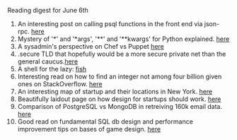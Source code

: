 Reading digest for June 6th

1. An interesting post on calling psql functions in the front end via json-rpc. 
   [here](http://joelonsql.com/2012/06/03/call-postgresql-functions-via-http-json-rpc/)
2. Mystery of '\*' and '\*args', '\*\*' and '\*\*kwargs' for Python explained. 
   [here](http://agiliq.com/blog/2012/06/understanding-args-and-kwargs/)
3. A sysadmin's perspective on Chef vs Puppet 
   [here](http://joerussbowman.tumblr.com/post/22817676989/chef-vs-puppet)
4. .secure TLD that hopefully would be a more secure private net than the 
   general caucus.[here](http://arstechnica.com/security/2012/05/my-own-private-internet-secure-tld-floated-as-bad-guy-free-zone/)
5. A shell for the lazy: [fish](http://ridiculousfish.com/shell/)
6. Interesting read on how to find an integer not among four billion given ones
   on StackOverflow. [here](http://stackoverflow.com/questions/7153659/find-an-integer-not-among-four-billion-given-ones)
7. An interesting map of startup and their locations in New York.
   [here](http://mappedinny.com/#)
8. Beautifully laidout page on how design for startups should work.
   [here](http://www.startupsthisishowdesignworks.com/)
9. Comparison of PostgreSQL vs MongoDB in retreiving 160k email data.
   [here](http://blog.pingoured.fr/index.php?post/2012/05/20/PostgreSQL-vs-MongoDB)
10. Good read on fundamental SQL db design and performance improvement tips on bases of game design.
   [here](http://www.altdevblogaday.com/2012/05/16/sql-server-high-performance-inserts/)


